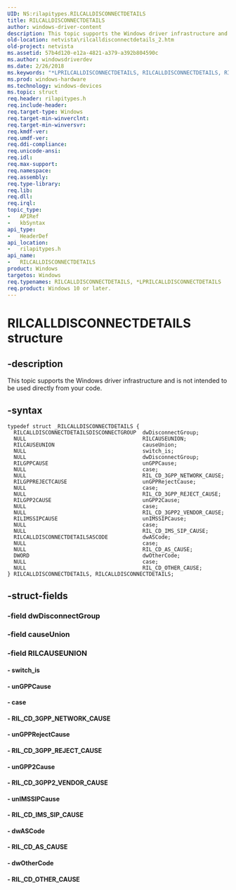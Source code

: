 ```yaml
---
UID: NS:rilapitypes.RILCALLDISCONNECTDETAILS
title: RILCALLDISCONNECTDETAILS
author: windows-driver-content
description: This topic supports the Windows driver infrastructure and is not intended to be used directly from your code.
old-location: netvista\rilcalldisconnectdetails_2.htm
old-project: netvista
ms.assetid: 57b4d120-e12a-4821-a379-a392b804590c
ms.author: windowsdriverdev
ms.date: 2/26/2018
ms.keywords: "*LPRILCALLDISCONNECTDETAILS, RILCALLDISCONNECTDETAILS, RILCALLDISCONNECTDETAILS structure [Network Drivers Starting with Windows Vista], netvista.rilcalldisconnectdetails_2, rilapitypes/RILCALLDISCONNECTDETAILS"
ms.prod: windows-hardware
ms.technology: windows-devices
ms.topic: struct
req.header: rilapitypes.h
req.include-header: 
req.target-type: Windows
req.target-min-winverclnt: 
req.target-min-winversvr: 
req.kmdf-ver: 
req.umdf-ver: 
req.ddi-compliance: 
req.unicode-ansi: 
req.idl: 
req.max-support: 
req.namespace: 
req.assembly: 
req.type-library: 
req.lib: 
req.dll: 
req.irql: 
topic_type:
-	APIRef
-	kbSyntax
api_type:
-	HeaderDef
api_location:
-	rilapitypes.h
api_name:
-	RILCALLDISCONNECTDETAILS
product: Windows
targetos: Windows
req.typenames: RILCALLDISCONNECTDETAILS, *LPRILCALLDISCONNECTDETAILS
req.product: Windows 10 or later.
---
```


# RILCALLDISCONNECTDETAILS structure


## -description


This topic supports the Windows driver infrastructure and is not intended to be used directly from your code. 


## -syntax


````
typedef struct _RILCALLDISCONNECTDETAILS {
  RILCALLDISCONNECTDETAILSDISCONNECTGROUP  dwDisconnectGroup;
  NULL                                     RILCAUSEUNION;
  RILCAUSEUNION                            causeUnion;
  NULL                                     switch_is;
  NULL                                     dwDisconnectGroup;
  RILGPPCAUSE                              unGPPCause;
  NULL                                     case;
  NULL                                     RIL_CD_3GPP_NETWORK_CAUSE;
  RILGPPREJECTCAUSE                        unGPPRejectCause;
  NULL                                     case;
  NULL                                     RIL_CD_3GPP_REJECT_CAUSE;
  RILGPP2CAUSE                             unGPP2Cause;
  NULL                                     case;
  NULL                                     RIL_CD_3GPP2_VENDOR_CAUSE;
  RILIMSSIPCAUSE                           unIMSSIPCause;
  NULL                                     case;
  NULL                                     RIL_CD_IMS_SIP_CAUSE;
  RILCALLDISCONNECTDETAILSASCODE           dwASCode;
  NULL                                     case;
  NULL                                     RIL_CD_AS_CAUSE;
  DWORD                                    dwOtherCode;
  NULL                                     case;
  NULL                                     RIL_CD_OTHER_CAUSE;
} RILCALLDISCONNECTDETAILS, RILCALLDISCONNECTDETAILS;
````


## -struct-fields




### -field dwDisconnectGroup


### -field causeUnion


### -field RILCAUSEUNION


#### - switch_is


#### - unGPPCause


#### - case


#### - RIL_CD_3GPP_NETWORK_CAUSE


#### - unGPPRejectCause


#### - RIL_CD_3GPP_REJECT_CAUSE


#### - unGPP2Cause


#### - RIL_CD_3GPP2_VENDOR_CAUSE


#### - unIMSSIPCause


#### - RIL_CD_IMS_SIP_CAUSE


#### - dwASCode


#### - RIL_CD_AS_CAUSE


#### - dwOtherCode


#### - RIL_CD_OTHER_CAUSE


